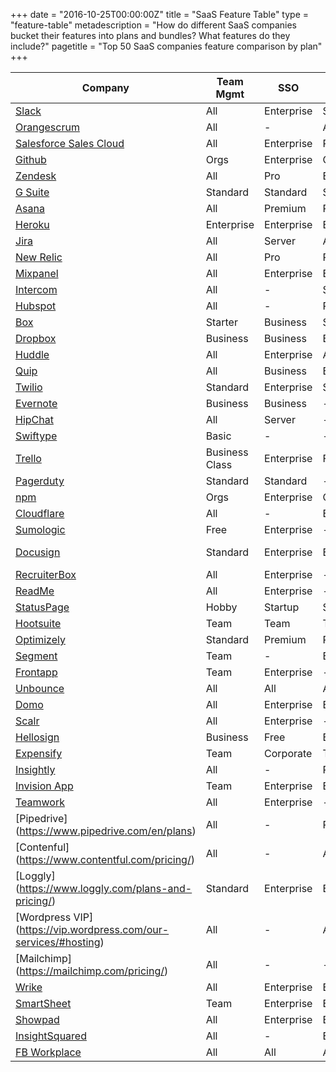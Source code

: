 +++
date = "2016-10-25T00:00:00Z"
title = "SaaS Feature Table"
type = "feature-table"
metadescription = "How do different SaaS companies bucket their features into plans and bundles? What features do they include?"
pagetitle = "Top 50 SaaS companies feature comparison by plan"
+++

| Company	| Team Mgmt | SSO | RBAC | Audit Log | Support+ | Security+ | Change Mgmt | Reporting+ | Integrations+ | Deployment |
|---------|-----------|-----|------|-----------|--------------|----------|-------------|-----------|--------------|--------------------|
| [Slack](https://slack.com/pricing) | All	| Enterprise | Standard | Plus | Plus | All | - | Enterprise | Tiers | Cloud |
| [Orangescrum](https://www.orangescrum.com/pricing) | All	| - | All | All | All | All | - | All | All | Private/Cloud |
| [Salesforce Sales Cloud](https://goo.gl/qp2AnG) | All | Enterprise | Pro | All | Unlimited | All | Unlimited | Enterprise | Enterprise | Cloud |
| [Github](https://github.com/business/features) | Orgs | Enterprise | Orgs | Orgs | - | - | Enterprise | Enterprise | All | Private/Cloud |
| [Zendesk](https://goo.gl/CdHk4B) | All	| Pro	| Enterprise | Enterprise	| Pro	| All	| Enterprise | Enterprise | Team | Cloud |
| [G Suite](https://gsuite.google.com/pricing.html) | Standard | Standard | Standard | Unlimited | Standard | Unlimited | - | Unlimited | All | Cloud |
| [Asana](https://asana.com/pricing) | All | Premium | Premium | - | Premium | All | - | Premium | All | Cloud |
| [Heroku](https://www.heroku.com/enterprise) | Enterprise | Enterprise | Enterprise | - | Enterprise | All | - | Enterprise | All | Cloud |
| [Jira](https://goo.gl/6eSQx7) | All | Server | All | All | - | All | Server | All | Varies | Private/Cloud |
| [New Relic](https://goo.gl/ylRny7) | All | Pro | Pro | - | Pro | Pro | - | All | Pro | Cloud |
| [Mixpanel](https://mixpanel.com/pricing) | All | Enterprise | Enterprise | - | Enterprise | Enterprise | - | Startup | Business | Cloud |
| [Intercom](https://intercom.com/pricing) | All | - | Standard | - | - | All | All | Standard | Standard | Cloud |
| [Hubspot](https://goo.gl/jaojKD) | All | - | Pro | - | - | All | - | Enterprise | Pro | Cloud |
| [Box](https://box.com/pricing) | Starter | Business | Starter | Business | Enterprise | Starter | - | Business | Enterprise | Cloud |
| [Dropbox](https://dropbox.com/pricing) | Business | Business | Business | Business | - | Pro | - | - | Pro | Cloud |
| [Huddle](https://huddle.com/pricing) | All | Enterprise | All | All | Enterprise | All | - | Enterprise | Enterprise | Private/Cloud |
| [Quip](https://quip.com/pricing) | All | Business | Business | Enterprise | Enterprise | Enterprise | - | - | All | Cloud |
| [Twilio](https://twilio.com/enterprise) | Standard | Enterprise | Standard | Enterprise | Standard | Standard | Enterprise | Enterprise | Standard | Cloud |
| [Evernote](https://evernote.com/business/) | Business | Business | - | - | Business | - | - | All | Cloud |
| [HipChat](https://www.hipchat.com/pricing) | All | Server | - | - | - | Server | Server | - | All | Private/Cloud |
| [Swiftype](https://swiftype.com/pricing) | Basic | - | - | Business | Premium | Premium | - | Business | Standard | Cloud |
| [Trello](https://trello.com/pricing) | Business Class | Enterprise | Free | - | Enterprise | Enterprise | - | Yes | Free | Cloud |
| [Pagerduty](https://pagerduty.com/pricing) | Standard | Standard | - | - | Enterprise | - | - | Standard | Standard | Cloud |
| [npm](https://www.npmjs.com/pricing) | Orgs | Enterprise | Orgs | Enterprise | - | Enterprise | Enterprise | Org | Enterprise | Private/Cloud |
| [Cloudflare](https://goo.gl/ONuULX) | All	| - | Enterprise | - | Enterprise | Business | - | - | Enterprise | Cloud |
| [Sumologic](https://sumologic.com/pricing) | Free | Enterprise | - | Free | Enterprise | Enterprise | - |  | Professional | Cloud |
| [Docusign](https://docusign.com/pricing) | Standard | Enterprise | Enterprise | Personal | Business Premium | Free | Personal | Personal | Personal | Cloud |
| [RecruiterBox](https://goo.gl/WS5Sge) | All | Enterprise | - | Enterprise | Pro | - | - | Pro | Pro | Cloud |
| [ReadMe](https://readme.io/pricing) | All | Enterprise | - | Enterprise | Enterprise | - | Enterprise | - | - | Private/Cloud |
| [StatusPage](https://statuspage.io/pricing) | Hobby | Startup | Startup | Hobby | - | Business | - |  | Yes | Cloud |
| [Hootsuite](https://hootsuite.com/plans) | Team | Team | Team | - | Business | Free | - | Professional | Free | Cloud |
| [Optimizely](https://www.optimizely.com/plans/) | Standard | Premium | Professional | Premium | Standard | Premium | - |  | Standard | Cloud |
| [Segment](https://segment.com/pricing) | Team | - | Business | - | Business | - | - | - | Developer | Cloud |
| [Frontapp](https://frontapp.com/pricing) | Team | Enterprise | - | - | - | - | - | Premium | Team | Cloud |
| [Unbounce](https://unbounce.com/pricing) | All | All | All | Enterprise | Enterprise | All | All | -  | All | Cloud |
| [Domo](https://www.domo.com/pricing) | All	| Enterprise | Enterprise | - | Pro | Enterprise | - | Tiers | Tiers | Cloud |
| [Scalr](http://www.scalr.com/) | All | Enterprise | - | Enterprise | - | - | Enterprise | - | All | Private/Cloud |
| [Hellosign](https://www.hellosign.com/info/pricing) | Business | Free | Business | Free | - | Business | - | Business | All | Cloud |
| [Expensify](https://goo.gl/3DZ6Q7) | Team	| Corporate | Team | - | Enterprise | All | - | Corp | Tiered | Cloud |
| [Insightly](https://insightly.com/pricing) | All | - | Professional | - | Professional | All | - | All | All | Cloud |
| [Invision App](https://invisionapp.com/plans) | Team	| Enterprise | Enterprise | - | - | Tiers | - | - | Enterprise | Cloud |
| [Teamwork](https://teamwork.com/pricing) | All	| Enterprise | - | - | Enterprise | Enterprise | - | Enterprise | All | Cloud |
| [Pipedrive] (https://www.pipedrive.com/en/plans) | All | - | Platinum | - | Platinum | - | - | All | All | Cloud |
| [Contenful] (https://www.contentful.com/pricing/) | All | - |  All | - | Large | - | - | - | All | Cloud |
| [Loggly] (https://www.loggly.com/plans-and-pricing/) | Standard | Enterprise | Enterprise | Enterprise | Pro | - | - | All | Enterprise | Cloud |
| [Wordpress VIP] (https://vip.wordpress.com/our-services/#hosting) | All | - | All | - | Premium | All | All | - | - | Cloud |
| [Mailchimp] (https://mailchimp.com/pricing/) | All | - | - | - |Pro Marketer | - | - | Pro Marketer | All | Cloud |
| [Wrike](https://wrike.com/price) | All	| Enterprise | Enterprise | Enterprise | - | Enterprise | Marketer | Business | Tiers | Cloud |
| [SmartSheet](https://smartsheet.com/pricing) | Team	| Enterprise | Enterprise | - | Team | - | - | Team | Business | Cloud |
| [Showpad](https://www.showpad.com/pricing/showpad-pricing) | All	| Enterprise | Enterprise | - | Premium | - | - | Premium | Enterprise | Cloud |
| [InsightSquared](http://www.insightsquared.com/plans/) | All	| - | Enterprise | - | Pro | - | - | Enterprise | - | Cloud |
| [FB Workplace](https://workplace.fb.com/pricing/) | All	| All | All | - | - | - | - | All | All | Cloud |
